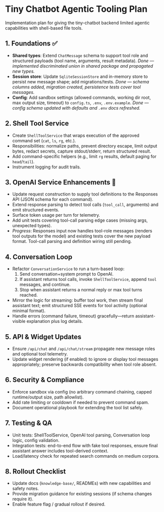 # Tiny Chatbot Agentic Tooling Plan

Implementation plan for giving the tiny-chatbot backend limited agentic capabilities with shell-based file tools.

## 1. Foundations ✅
- **Shared types**: Extend `ChatMessage` schema to support tool role and structured payloads (tool name, arguments, result metadata). _Done — implemented discriminated union in shared package and propagated new types._
- **Session store**: Update `SqliteSessionStore` and in-memory store to persist new message shape; add migrations/tests. _Done — schema columns added, migration created, persistence tests cover tool messages._
- **Config**: Add sandbox settings (allowed commands, working dir root, max output size, timeout) to `config.ts`, `.env`, `.env.example`. _Done — config schema updated with defaults and `.env` docs refreshed._

## 2. Shell Tool Service
- Create `ShellToolService` that wraps execution of the approved command set (`cat`, `ls`, `rg`, etc.).
- Responsibilities: normalize paths, prevent directory escape, limit output bytes, redact secrets, capture stdout/stderr, return structured result.
- Add command-specific helpers (e.g., limit `rg` results, default paging for `head`/`tail`).
- Instrument logging for audit trails.

## 3. OpenAI Service Enhancements 🚧
- Update request construction to supply tool definitions to the Responses API (JSON schema for each command).
- Extend response parsing to detect tool calls (`tool_call`, arguments) and emit structured events.
- Surface token usage per turn for telemetry.
- Add unit tests covering tool-call parsing edge cases (missing args, unexpected types).
- _Progress_: Responses input now handles tool-role messages (renders tool outputs for the model) and existing tests cover the new payload format. Tool-call parsing and definition wiring still pending.

## 4. Conversation Loop
- Refactor `ConversationService` to run a turn-based loop:
  1. Send conversation+system prompt to OpenAI.
  2. If assistant returns tool calls, invoke `ShellToolService`, append `tool` messages, and continue.
  3. Stop when assistant returns a normal reply or max tool turns reached.
- Mirror the logic for streaming: buffer tool work, then stream final assistant text; emit structured SSE events for tool activity (optional minimal format).
- Handle errors (command failure, timeout) gracefully—return assistant-visible explanation plus log details.

## 5. API & Widget Updates
- Ensure `/api/chat` and `/api/chat/stream` propagate new message roles and optional tool telemetry.
- Update widget rendering (if enabled) to ignore or display tool messages appropriately; preserve backwards compatibility when tool role absent.

## 6. Security & Compliance
- Enforce sandbox via config (no arbitrary command chaining, capped runtime/output size, path allowlist).
- Add rate limiting or cooldown if needed to prevent command spam.
- Document operational playbook for extending the tool list safely.

## 7. Testing & QA
- Unit tests: ShellToolService, OpenAI tool parsing, Conversation loop logic, config validation.
- Integration tests: end-to-end flow with fake tool responses, ensure final assistant answer includes tool-derived context.
- Load/latency check for repeated search commands on medium corpora.

## 8. Rollout Checklist
- Update docs (`knowledge-base/`, READMEs) with new capabilities and safety notes.
- Provide migration guidance for existing sessions (if schema changes require it).
- Enable feature flag / gradual rollout if desired.
